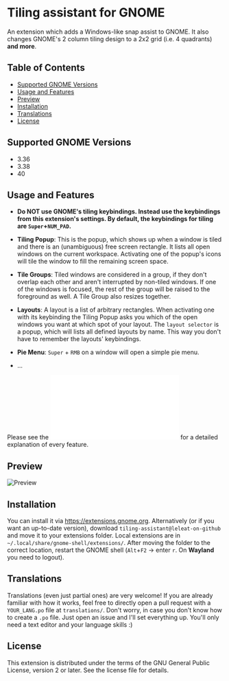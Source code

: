 # Tiling assistant for GNOME

An extension which adds a Windows-like snap assist to GNOME. It also changes GNOME's 2 column tiling design to a 2x2 grid (i.e. 4 quadrants) **and more**.

## Table of Contents
- [Supported GNOME Versions](#Supported-GNOME-Versions)
- [Usage and Features](#Usage-and-Features)
- [Preview](#Preview)
- [Installation](#Installation)
- [Translations](#Translations)
- [License](#License)

## Supported GNOME Versions

- 3.36
- 3.38
- 40

## Usage and Features

- **Do NOT use GNOME's tiling keybindings. Instead use the keybindings from this extension's settings. By default, the keybindings for tiling are `Super`+`NUM_PAD`.**

- **Tiling Popup**: This is the popup, which shows up when a window is tiled and there is an (unambiguous) free screen rectangle. It lists all open windows on the current workspace. Activating one of the popup's icons will tile the window to fill the remaining screen space.

- **Tile Groups**: Tiled windows are considered in a group, if they don't overlap each other and aren't interrupted by non-tiled windows. If one of the windows is focused, the rest of the group will be raised to the foreground as well. A Tile Group also resizes together.

- **Layouts**: A layout is a list of arbitrary rectangles. When activating one with its keybinding the Tiling Popup asks you which of the open windows you want at which spot of your layout. The `layout selector` is a popup, which will lists all defined layouts by name. This way you don't have to remember the layouts' keybindings.

- **Pie Menu**: `Super` + `RMB` on a window will open a simple pie menu.

- ...

Please see the ![Guide](Guide.md) for a detailed explanation of every feature.

## Preview

![Preview](media/preview.gif)

## Installation

You can install it via https://extensions.gnome.org. Alternatively (or if you want an up-to-date version), download `tiling-assistant@leleat-on-github` and move it to your extensions folder. Local extensions are in `~/.local/share/gnome-shell/extensions/`. After moving the folder to the correct location, restart the GNOME shell (`Alt`+`F2` -> enter `r`. On **Wayland** you need to logout).

## Translations

Translations (even just partial ones) are very welcome!
If you are already familiar with how it works, feel free to directly open a pull request with a `YOUR_LANG.po` file at `translations/`.
Don't worry, in case you don't know how to create a `.po` file. Just open an issue and I'll set everything up. You'll only need a text editor and your language skills :)

## License

This extension is distributed under the terms of the GNU General Public License, version 2 or later. See the license file for details.
